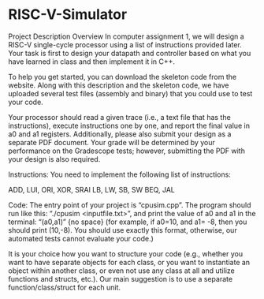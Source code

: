 # RISC-V-Simulator
Project Description
Overview
In computer assignment 1, we will design a RISC-V single-cycle processor using a list of instructions provided later. Your task is first to design your datapath and controller based on what you have learned in class and then implement it in C++. 

To help you get started, you can download the skeleton code from the website. Along with this description and the skeleton code, we have uploaded several test files (assembly and binary) that you could use to test your code. 

Your processor should read a given trace (i.e., a text file that has the instructions), execute instructions one by one, and report the final value in a0 and a1 registers. Additionally, please also submit your design as a separate PDF document. Your grade will be determined by your performance on the Gradescope tests; however, submitting the PDF with your design is also required.

Instructions:
You need to implement the following list of instructions:

ADD, LUI, ORI, XOR, SRAI
LB, LW, SB, SW
BEQ, JAL


Code:
The entry point of your project is “cpusim.cpp”. The program should run like this: 
“./cpusim <inputfile.txt>”, 
and print the value of a0 and a1 in the terminal:
					“(a0,a1)”   {no space}
(for example, if a0=10, and a1= -8, then you should print (10,-8). You should use exactly this format, otherwise, our automated tests cannot evaluate your code.)

It is your choice how you want to structure your code (e.g., whether you want to have separate objects for each class, or you want to instantiate an object within another class, or even not use any class at all and utilize functions and structs, etc.). Our main suggestion is to use a separate function/class/struct for each unit. 
